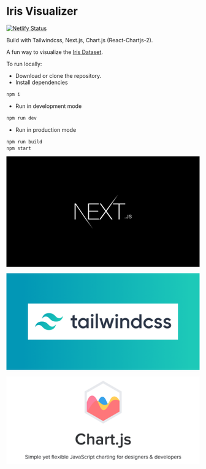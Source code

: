 # Iris Visualizer

[![Netlify Status](https://api.netlify.com/api/v1/badges/4a02f3a4-df7b-4202-a19f-c98cb192aeca/deploy-status)](https://app.netlify.com/sites/iris-visualizer/deploys)

Build with Tailwindcss, Next.js, Chart.js (React-Chartjs-2).

A fun way to visualize the [Iris Dataset](https://en.wikipedia.org/wiki/Iris_flower_data_set).

To run locally:
- Download or clone the repository.
- Install dependencies
```bash
npm i
```
- Run in development mode
```bash
npm run dev
```
- Run in production mode
```bash
npm run build
npm start
```

[![Next.js](/github-readme/nextjs.png)](https://nextjs.org/)

[![Tailwindcss](/github-readme/tailwindcss.png)](https://tailwindcss.com/)

[![Chart.js](/github-readme/chartjs.png)](https://www.chartjs.org/)
